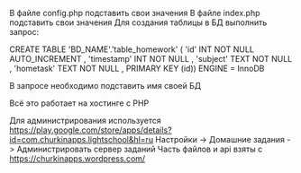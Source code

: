 В файле config.php подставить свои значения
В файле index.php подставить свои значения
Для создания таблицы в БД выполнить запрос: 

CREATE TABLE 'BD_NAME'.'table_homework' ( 'id' INT NOT NULL AUTO_INCREMENT , 'timestamp' INT NOT NULL , 'subject' TEXT NOT NULL , 'hometask' TEXT NOT NULL , PRIMARY KEY (id)) ENGINE = InnoDB

В запросе необходимо подставить имя своей БД


Всё это работает на хостинге с PHP

Для администрирования используется https://play.google.com/store/apps/details?id=com.churkinapps.lightschool&hl=ru 
Настройки -> Домашние задания -> Администрировать сервер заданий
Часть файлов и api взяты с https://churkinapps.wordpress.com/
